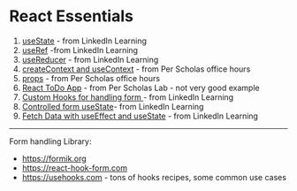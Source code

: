 # React Essentials

1. [useState](https://github.com/m-soro/ReactUseStateLinkedIN/) - from LinkedIn Learning
2. [useRef](https://github.com/m-soro/ReactUseRefLinkedIN/) -from LinkedIn Learning
3. [useReducer](https://github.com/m-soro/ReactUseReducerLinkedIN/) - from LinkedIn Learning
4. [createContext and useContext](https://github.com/m-soro/ReactContext/) - from Per Scholas office hours
5. [props](https://github.com/m-soro/ReactProps/) - from Per Scholas office hours
6. [React ToDo App](https://github.com/m-soro/ReactToDo/) - from Per Scholas Lab - not very good example
7. [Custom Hooks for handling form ](https://github.com/m-soro/ReactCustomHook) - from LinkedIn Learning
8. [Controlled form useState](https://github.com/m-soro/ReactControlledFormUseState)- from LinkedIn Learning
9. [Fetch Data with useEffect and useState](https://github.com/m-soro/ReactFetchDataWithHooks) - from LinkedIn Learning


---
Form handling Library: 
* https://formik.org
* https://react-hook-form.com
* https://usehooks.com - tons of hooks recipes, some common use cases
